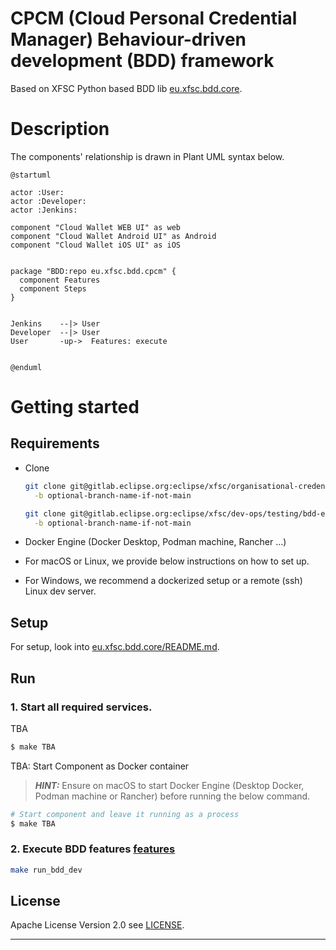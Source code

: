 # CPCM (Cloud Personal Credential Manager) Behaviour-driven development (BDD) framework

Based on XFSC Python based BDD lib [eu.xfsc.bdd.core].

# Description

The components' relationship is drawn in Plant UML syntax below.

```plantuml
@startuml

actor :User:
actor :Developer:
actor :Jenkins:

component "Cloud Wallet WEB UI" as web
component "Cloud Wallet Android UI" as Android
component "Cloud Wallet iOS UI" as iOS


package "BDD:repo eu.xfsc.bdd.cpcm" {
  component Features
  component Steps
}


Jenkins    --|> User
Developer  --|> User
User       -up->  Features: execute

 
@enduml
```

# Getting started

## Requirements

* Clone

  ```bash
  git clone git@gitlab.eclipse.org:eclipse/xfsc/organisational-credential-manager-w-stack/bdd.git \
    -b optional-branch-name-if-not-main
  
  git clone git@gitlab.eclipse.org:eclipse/xfsc/dev-ops/testing/bdd-executor.git \
    -b optional-branch-name-if-not-main
  ```

* Docker Engine (Docker Desktop, Podman machine, Rancher ...)
* For macOS or Linux, we provide below instructions on how to set up.
* For Windows, we recommend a dockerized setup or a remote (ssh) Linux dev server.

## Setup

For setup, look into [eu.xfsc.bdd.core/README.md].

## Run

### 1. Start all required services.

TBA

```bash
$ make TBA
```

TBA: Start Component as Docker container

> **_HINT:_** Ensure on macOS to start Docker Engine (Desktop Docker, Podman machine or Rancher)
before running the below command.

```bash
# Start component and leave it running as a process
$ make TBA
```

### 2. Execute BDD features [features](features)

```bash   
make run_bdd_dev
```

## License

Apache License Version 2.0 see [LICENSE](LICENSE).

----------------------------------------------------------------------------------

[eu.xfsc.bdd.core]: https://gitlab.eclipse.org/eclipse/xfsc/dev-ops/testing/bdd-executor
[eu.xfsc.bdd.core/README.md]: https://gitlab.eclipse.org/eclipse/xfsc/dev-ops/testing/bdd-executor/-/blob/main/README.md?ref_type=heads#setup 